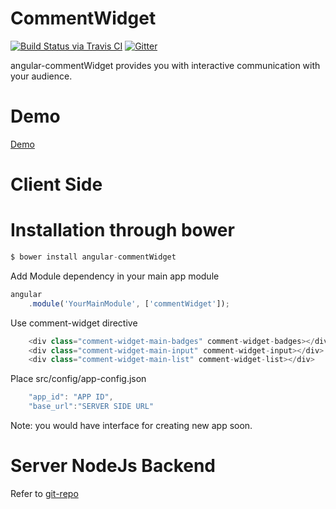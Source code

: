 # CommentWidget

[![Build Status via Travis CI](https://travis-ci.org/mo3taz-abdallh/angular-commentWidget.svg?branch=master)](https://travis-ci.org/mo3taz-abdallh/angular-commentWidget)
[![Gitter](https://img.shields.io/gitter/room/nwjs/nw.js.svg?maxAge=2592000)](https://gitter.im/mo3taz-abdallh/angular-commentWidget)

angular-commentWidget provides you with interactive communication with your audience.

# Demo
[Demo](http://mo3taz-abdallh.github.io/angular-commentWidget/)

# Client Side

# Installation through bower

```javascript
$ bower install angular-commentWidget
```
Add Module dependency in your main app module

```javascript
angular
    .module('YourMainModule', ['commentWidget']);
```

Use comment-widget directive

```javascript
    <div class="comment-widget-main-badges" comment-widget-badges></div>
    <div class="comment-widget-main-input" comment-widget-input></div>
    <div class="comment-widget-main-list" comment-widget-list></div>
```

Place src/config/app-config.json
```javascript
    "app_id": "APP ID",
    "base_url":"SERVER SIDE URL"
```
Note: you would have interface for creating new app soon.

# Server NodeJs Backend

Refer to [git-repo](https://github.com/mo3taz-abdallh/angular-commentWidget-server)
